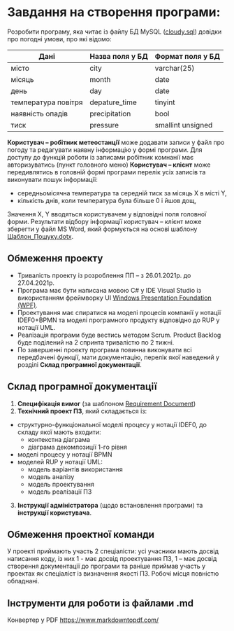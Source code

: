 # Завдання на створення програми:

Розробити програму, яка читає із файлу БД MySQL ([cloudy.sql]) довідки про погодні умови, про які відомо:
 
| Дані | Назва поля у БД | Формат поля у БД |
| ------ | ------ | ------ |
| місто | city | varchar(25) |
| місяць | month | date |
| день | day | date |
| температура повітря | depature_time | tinyint |
| наявність опадів | precipitation | bool |
| тиск | pressure | smallint unsigned |


**Користувач – робітник метеостанції** може додавати записи у файл про погоду та редагувати наявну інформацію у формі програми. Для доступу до функцій роботи із записами робітник комнанії має авторизуватись (пункт головного меню)
**Користувач – клієнт** може передивлятись в головній формі програми перелік усіх записів та виконувати пошук інформації:
- середньомісячна температура та середній тиск за місяць Х в місті Y,
- кількість днів, коли температура була більше 0 і йшов дощ,

Значення X, Y вводяться користувачем у відповідні поля головної форми. 
Результати відбору інформації користувач – клієнт може зберегти у файл MS Word, який формується на основі шаблону [Шаблон_Пошуку.dotx].

## Обмеження проекту
- Тривалість проекту із розроблення ПП – з 26.01.2021р. до 27.04.2021р.
- Програма має бути написана мовою C# у IDE Visual Studio із використанням фреймворку UI [Windows Presentation Foundation (WPF)]. 
- Проектування має спиратися на моделі процесів компанії у нотації IDEF0+BPMN та моделі програмного продукту відповідно до RUP у нотації UML.
- Реалізація програми буде вестись методом Scrum. Product Backlog буде поділений на 2 спринта тривалістю по 2 тижні.
- По завершенні проекту програма повинна виконувати всі передбачені функції, мати документацію, перелік якої наведений у розділі **Склад програмної документації**.

## Склад програмної документації
1. **Специфікація вимог** (за шаблоном [Requirement Document])
2. **Технічний проект ПЗ**, який складається із:
- структурно-функціональної моделі процесу у нотації IDEF0, до складу якої мають входити:
    + контекстна діаграма
    + діаграма декомпозиції 1-го рівня
- моделі процесу у нотації BPMN	
- моделей RUP у нотації UML:
    + модель варіантів використання
    + модель аналізу
    + модель проектування
    + модель реалізації ПЗ
 3. **Інструкції адміністратора** (щодо встановлення програми) та **інструкції користувача**.

## Обмеження проектної команди

У проекті приймають участь 2 спеціалісти: усі учасники мають досвід написання коду, із них 1 - має досвід проектування ПЗ, 1 – має досвід створення документації до програми та раніше приймав участь у проектах як спеціаліст із визначення якості ПЗ.
Робочі місця повністю обладнані.

## Інструменти для роботи із файлами .md
Конвертер у PDF https://www.markdowntopdf.com/

[//]: # (Нижче наведені посилання, які використовуються в тексті)


   [cloudy.sql]: <>
   [Шаблон_Пошуку.dotx]: <https://github.com/godlyfrenemy/DataBase/blob/master/Шаблон_Пошуку.dotx>
   [Windows Presentation Foundation (WPF)]: <https://docs.microsoft.com/en-us/dotnet/framework/wpf/getting-started/>
   [Requirement Document]: <https://business.esa.int/sites/default/files/RD%20Template.docx>
